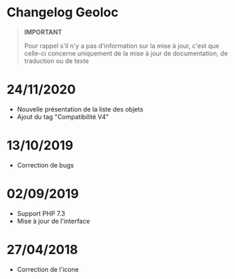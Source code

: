 # Changelog Geoloc

>**IMPORTANT**
>
>Pour rappel s'il n'y a pas d'information sur la mise à jour, c'est que celle-ci concerne uniquement de la mise à jour de documentation, de traduction ou de texte

# 24/11/2020

- Nouvelle présentation de la liste des objets
- Ajout du tag "Compatibilité V4"

# 13/10/2019

- Correction de bugs

# 02/09/2019

- Support PHP 7.3
- Mise à jour de l'interface

# 27/04/2018

- Correction de l'icone
